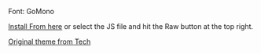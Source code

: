 Font: GoMono

[Install From here](https://github.com/Autotonic/TinychatTheme/raw/master/theme.user.js) or select the JS file and hit the Raw button at the top right.

[Original theme from Tech](https://github.com/Technetium1/TinychatTheme/)

